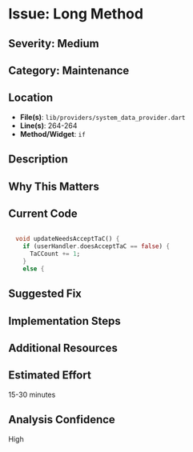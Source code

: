 # Issue: Long Method

## Severity: Medium

## Category: Maintenance

## Location
- **File(s)**: `lib/providers/system_data_provider.dart`
- **Line(s)**: 264-264
- **Method/Widget**: `if`

## Description


## Why This Matters


## Current Code
```dart

  void updateNeedsAcceptTaC() {
    if (userHandler.doesAcceptTaC == false) {
      TaCCount += 1;
    }
    else {
```

## Suggested Fix


## Implementation Steps


## Additional Resources


## Estimated Effort
15-30 minutes

## Analysis Confidence
High
